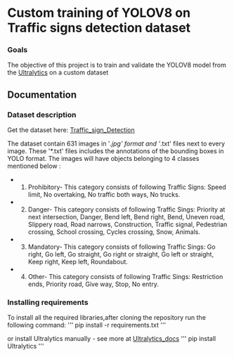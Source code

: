 # Custom training of YOLOV8 on Traffic signs detection dataset
### Goals
The objective of this project is to train and validate the YOLOV8 model from the [Ultralytics](https://ultralytics.com/) on a custom dataset

## Documentation
### Dataset description
Get the dataset here: [Traffic_sign_Detection](https://www.kaggle.com/datasets/valentynsichkar/traffic-signs-dataset-in-yolo-format)

The dataset contain 631 images in '*.jpg' format and '*.txt' files next to every image. These '*.txt' files includes the annotations of the bounding boxes in YOLO format. The images will have objects belonging to 4 classes mentioned below :

* 1. Prohibitory- This category consists of following Traffic Signs: 
 Speed limit, No overtaking, No traffic both ways, No trucks.

* 2. Danger-  This category consists of following Traffic Sings: Priority at next intersection, Danger, Bend left, Bend right, Bend, Uneven road, Slippery road, Road narrows, Construction, Traffic signal, Pedestrian crossing, School crossing, Cycles crossing, Snow, Animals.
* 3. Mandatory- This category consists of following Traffic Sings: 
Go right, Go left, Go straight, Go right or straight, Go left or straight, Keep right, Keep left, Roundabout.

* 4. Other- This category consists of following Traffic Sings: Restriction ends, Priority road, Give way, Stop, No entry.

### Installing requirements
To install all the required libraries,after cloning the repository run the following command:
'''
    pip install -r requirements.txt
'''

or install Ultralytics manually - see more at [Ultralytics_docs](https://docs.ultralytics.com/quickstart/)
'''
    pip install Ultralytics
'''
    



